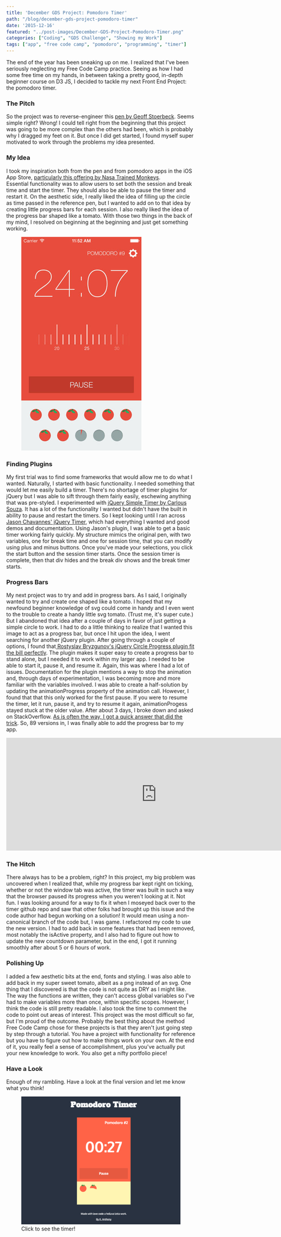 ```yaml
---
title: 'December GDS Project: Pomodoro Timer'
path: "/blog/december-gds-project-pomodoro-timer"
date: '2015-12-16'
featured: "../post-images/December-GDS-Project-Pomodoro-Timer.png"
categories: ["Coding", "GDS Challenge", "Showing my Work"]
tags: ["app", "free code camp", "pomodoro", "programming", "timer"]
---
```


The end of the year has been sneaking up on me. I realized that I've been seriously neglecting my Free Code Camp practice. Seeing as how I had some free time on my hands, in between taking a pretty good, in-depth beginner course on D3 JS, I decided to tackle my next Front End Project: the pomodoro timer.

### The Pitch

So the project was to reverse-engineer this [pen by Geoff Stoerbeck](http://codepen.io/GeoffStorbeck/full/RPbGxZ/). Seems simple right? Wrong! I could tell right from the beginning that this project was going to be more complex than the others had been, which is probably why I dragged my feet on it. But once I did get started, I found myself super motivated to work through the problems my idea presented.

### My Idea

I took my inspiration both from the pen and from pomodoro apps in the iOS App Store, [particularly this offering by Nasa Trained Monkeys](https://itunes.apple.com/us/app/pomodoro-timer-focus-on-your/id703145045?mt=8). Essential functionality was to allow users to set both the session and break time and start the timer. They should also be able to pause the timer and restart it. On the aesthetic side, I really liked the idea of filling up the circle as time passed in the reference pen, but I wanted to add on to that idea by creating little progress bars for each session. I also really liked the idea of the progress bar shaped like a tomato. With those two things in the back of my mind, I resolved on beginning at the beginning and just get something working.

<figure>
  <img src="../post-images/pomodoro-timer-app.jpeg" alt="Inspriration Pomodoro App" />
</figure>

### Finding Plugins

My first trial was to find some frameworks that would allow me to do what I wanted. Naturally, I started with basic functionality. I needed something that would let me easily build a timer. There's no shortage of timer plugins for jQuery but I was able to sift through them fairly easily, eschewing anything that was pre-styled. I experimented with [jQuery Simple Timer by Carlous Souza](http://csouza.me/jQuery-Simple-Timer/). It has a lot of the functionality I wanted but didn't have the built in ability to pause and restart the timers. So I kept looking until I ran across [Jason Chavannes' jQuery Timer](http://jchavannes.com/jquery-timer/demo), which had everything I wanted and good demos and documentation. Using Jason's plugin, I was able to get a basic timer working fairly quickly. My structure mimics the original pen, with two variables, one for break time and one for session time, that you can modify using plus and minus buttons. Once you've made your selections, you click the start button and the session timer starts. Once the session timer is complete, then that div hides and the break div shows and the break timer starts.

### Progress Bars

My next project was to try and add in progress bars. As I said, I originally wanted to try and create one shaped like a tomato. I hoped that my newfound beginner knowledge of svg could come in handy and I even went to the trouble to create a handy little svg tomato. (Trust me, it's super cute.) But I abandoned that idea after a couple of days in favor of just getting a simple circle to work. I had to do a little thinking to realize that I wanted this image to act as a progress bar, but once I hit upon the idea, I went searching for another jQuery plugin. After going through a couple of options, I found that[ Rostyslav Bryzgunov's jQuery Circle Progress plugin fit the bill perfectly](https://github.com/kottenator). The plugin makes it super easy to create a progress bar to stand alone, but I needed it to work within my larger app. I needed to be able to start it, pause it, and resume it. Again, this was where I had a lot of issues. Documentation for the plugin mentions a way to stop the animation and, through days of experimentation, I was becoming more and more familiar with the variables involved. I was able to create a half-solution by updating the animationProgress property of the animation call. However, I found that that this only worked for the first pause. If you were to resume the timer, let it run, pause it, and try to resume it again, animationProgess stayed stuck at the older value. After about 3 days, I broke down and asked on StackOverflow. [As is often the way, I got a quick answer that did the trick](http://stackoverflow.com/questions/34271707/canvas-animation-progress). So, 89 versions in, I was finally able to add the progress bar to my app.

<iframe src="http://jsfiddle.net/anthkris/jeycb92x/116/" width="800" height="300" frameborder="0" scrolling="no" allowfullscreen="allowfullscreen"></iframe>

### The Hitch

There always has to be a problem, right? In this project, my big problem was uncovered when I realized that, while my progress bar kept right on ticking, whether or not the window tab was active, the timer was built in such a way that the browser paused its progress when you weren't looking at it. Not fun. I was looking around for a way to fix it when I moseyed back over to the timer github repo and saw that other folks had brought up this issue and the code author had begun working on a solution! It would mean using a non-canonical branch of the code but, I was game. I refactored my code to use the new version. I had to add back in some features that had been removed, most notably the isActive property, and I also had to figure out how to update the new countdown parameter, but in the end, I got it running smoothly after about 5 or 6 hours of work.

### Polishing Up

I added a few aesthetic bits at the end, fonts and styling. I was also able to add back in my super sweet tomato, albeit as a png instead of an svg. One thing that I discovered is that the code is not quite as DRY as I might like. The way the functions are written, they can't access global variables so I've had to make variables more than once, within specific scopes. However, I think the code is still pretty readable. I also took the time to comment the code to point out areas of interest. This project was the most difficult so far, but I'm proud of the outcome. Probably the best thing about the method Free Code Camp chose for these projects is that they aren't just going step by step through a tutorial. You have a project with functionality for reference but you have to figure out how to make things work on your own. At the end of it, you really feel a sense of accomplishment, plus you've actually put your new knowledge to work. You also get a nifty portfolio piece!

### Have a Look

Enough of my rambling. Have a look at the final version and let me know what you think!

<figure>
  <a href="http://codepen.io/anthkris/full/MaNZWQ/" target="blank">
    <img src="../post-images/Screen-Shot-2015-12-16-at-9.02.05-AM.png" alt="Final timer UI" />
  </a>
  <figcaption>Click to see the timer!</figcaption>
</figure>
